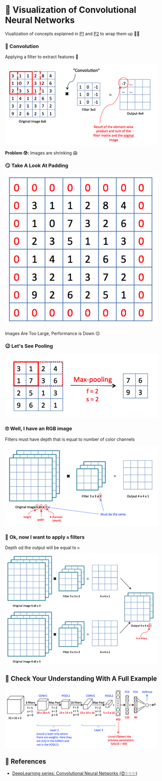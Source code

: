 # 👀 Visualization of Convolutional Neural Networks

Viualization of concepts explained in [P1](0-commonconcepts.md) and [P2](1-commonconcepts-p2.md) to wrap them up 👩‍🎓

### 💫 Convolution

Applying a filter to extract features 🤗

![](../.gitbook/assets/convolutionex.png)

**Problem 😰:** Images are shrinking 😱

### 😏 Take A Look At Padding

![](../.gitbook/assets/padding.png)

Images Are Too Large, Performance is Down 😔

### 😉 Let's See Pooling

![](../.gitbook/assets/maxpooling.png)

### 🙄 Well, I have an RGB image

Filters must have depth that is equal to number of color channels

![](../.gitbook/assets/convovervol.png)

### 🤡 Ok, now I want to apply `n` filters

Depth od the output will be equal to `n`

![](../.gitbook/assets/convmultifilter.png)

## 🤗 Check Your Understanding With A Full Example

![](../.gitbook/assets/fullcnnex.png)

## 🧐 References

* [DeepLearning series: Convolutional Neural Networks \(😍✨✨✨\)](https://medium.com/machine-learning-bites/deeplearning-series-convolutional-neural-networks-a9c2f2ee1524)

